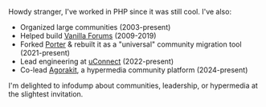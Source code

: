 Howdy stranger, I've worked in PHP since it was still cool. I've also:

* Organized large communities (2003-present)
* Helped build [Vanilla Forums](https://github.com/vanilla/vanilla/blob/884eea88f8ff0b13d65689caf08c33d2fd0b91e5/composer.json#L20) (2009-2019)
* Forked [Porter](https://github.com/linc/nitro-porter) & rebuilt it as a "universal" community migration tool (2021-present)
* Lead engineering at [uConnect](https://www.gouconnect.com) (2022-present)
* Co-lead [Agorakit](https://github.com/agorakit), a hypermedia community platform (2024-present)

I'm delighted to infodump about communities, leadership, or hypermedia at the slightest invitation.

